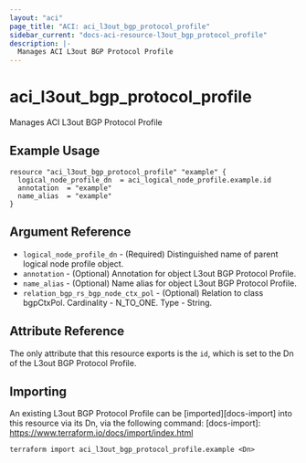 ```yaml
---
layout: "aci"
page_title: "ACI: aci_l3out_bgp_protocol_profile"
sidebar_current: "docs-aci-resource-l3out_bgp_protocol_profile"
description: |-
  Manages ACI L3out BGP Protocol Profile
---
```


# aci_l3out_bgp_protocol_profile

Manages ACI L3out BGP Protocol Profile

## Example Usage

```hcl
resource "aci_l3out_bgp_protocol_profile" "example" {
  logical_node_profile_dn  = aci_logical_node_profile.example.id
  annotation  = "example"
  name_alias  = "example"
}
```

## Argument Reference

- `logical_node_profile_dn` - (Required) Distinguished name of parent logical node profile object.
- `annotation` - (Optional) Annotation for object L3out BGP Protocol Profile.
- `name_alias` - (Optional) Name alias for object L3out BGP Protocol Profile.
- `relation_bgp_rs_bgp_node_ctx_pol` - (Optional) Relation to class bgpCtxPol. Cardinality - N_TO_ONE. Type - String.

## Attribute Reference

The only attribute that this resource exports is the `id`, which is set to the Dn of the L3out BGP Protocol Profile.

## Importing

An existing L3out BGP Protocol Profile can be [imported][docs-import] into this resource via its Dn, via the following command:
[docs-import]: https://www.terraform.io/docs/import/index.html

```
terraform import aci_l3out_bgp_protocol_profile.example <Dn>
```
